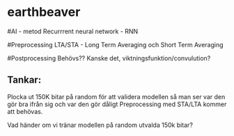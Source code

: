 # earthbeaver

#AI - metod
Recurrrent neural network - RNN

#Preprocessing
LTA/STA - Long Term Averaging och Short Term Averaging

#Postprocessing
Behövs?? Kanske det, viktningsfunktion/convulution?

## Tankar:
Plocka ut 150K bitar på random för att validera modellen så man ser var den gör bra ifrån sig och var den gör dåligt
Preprocessing med STA/LTA kommer att behövas.

Vad händer om vi tränar modellen på random utvalda 150k bitar?







